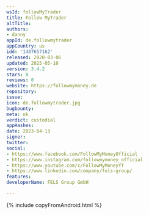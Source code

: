 ```yaml
---
wsId: followMyTrader
title: Follow MyTrader
altTitle: 
authors:
- danny
appId: de.followmytrader
appCountry: us
idd: '1487657162'
released: 2020-03-06
updated: 2025-05-10
version: 3.4.2
stars: 0
reviews: 0
website: https://followmymoney.de
repository: 
issue: 
icon: de.followmytrader.jpg
bugbounty: 
meta: ok
verdict: custodial
appHashes: 
date: 2023-04-13
signer: 
twitter: 
social:
- https://www.facebook.com/FollowMyMoneyOfficial
- https://www.instagram.com/followmymoney_official
- https://www.youtube.com/c/FollowMyMoneyYT
- https://www.linkedin.com/company/fels-group/
features: 
developerName: FELS Group GmbH

---
```


{% include copyFromAndroid.html %}

